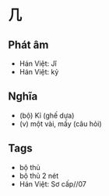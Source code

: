 # 几

## Phát âm
* Hán Việt: Jǐ
* Hán Việt: kỷ

## Nghĩa
* (bộ) Kỉ (ghế dựa)
* (v) một vài, mấy (câu hỏi)

## Tags
* bộ thủ
* bộ thủ 2 nét
* Hán Việt: Sơ cấp//07

<script>window.HANZI_FIELD='几';</script>